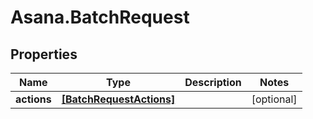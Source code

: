 # Asana.BatchRequest

## Properties
Name | Type | Description | Notes
------------ | ------------- | ------------- | -------------
**actions** | [**[BatchRequestActions]**](BatchRequestActions.md) |  | [optional] 
